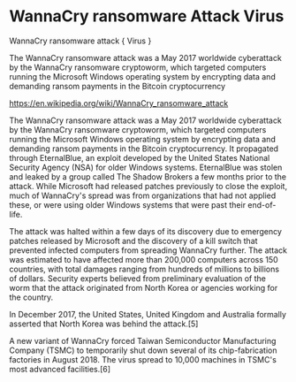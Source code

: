 # WannaCry ransomware Attack Virus
WannaCry ransomware attack { Virus }

The WannaCry ransomware attack was a May 2017 worldwide cyberattack by the WannaCry ransomware cryptoworm, which targeted computers running the Microsoft Windows operating system by encrypting data and demanding ransom payments in the Bitcoin cryptocurrency

https://en.wikipedia.org/wiki/WannaCry_ransomware_attack

The WannaCry ransomware attack was a May 2017 worldwide cyberattack by the WannaCry ransomware cryptoworm, which targeted computers running the Microsoft Windows operating system by encrypting data and demanding ransom payments in the Bitcoin cryptocurrency. It propagated through EternalBlue, an exploit developed by the United States National Security Agency (NSA) for older Windows systems. EternalBlue was stolen and leaked by a group called The Shadow Brokers a few months prior to the attack. While Microsoft had released patches previously to close the exploit, much of WannaCry's spread was from organizations that had not applied these, or were using older Windows systems that were past their end-of-life.

The attack was halted within a few days of its discovery due to emergency patches released by Microsoft and the discovery of a kill switch that prevented infected computers from spreading WannaCry further. The attack was estimated to have affected more than 200,000 computers across 150 countries, with total damages ranging from hundreds of millions to billions of dollars. Security experts believed from preliminary evaluation of the worm that the attack originated from North Korea or agencies working for the country.

In December 2017, the United States, United Kingdom and Australia formally asserted that North Korea was behind the attack.[5]

A new variant of WannaCry forced Taiwan Semiconductor Manufacturing Company (TSMC) to temporarily shut down several of its chip-fabrication factories in August 2018. The virus spread to 10,000 machines in TSMC's most advanced facilities.[6]
